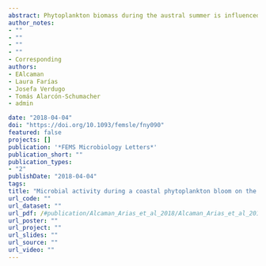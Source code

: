 ```yaml
---
abstract: Phytoplankton biomass during the austral summer is influenced by freezing and melting cycles as well as oceanographic processes that enable nutrient redistribution in the West Antarctic Peninsula (WAP). Microbial functional capabilities, metagenomic and metatranscriptomic activities as well as inorganic 13C- and 15N-assimilation rates were studied in the surface waters of Chile Bay during two contrasting summer periods in 2014. Concentrations of Chlorophyll a (Chla) varied from0.3 mg m-3 in February to a maximum of 2.5 mg m-3 in March, together with a decrease in nutrients; however, nutrients were never depleted. The microbial community composition remained similar throughout both sampling periods; however, microbial abundance and activity changed with Chla levels. An increased biomass of Bacillariophyta, Haptophyceae and Cryptophyceae was observed along with night-grazing activity of Dinophyceae and ciliates (Alveolates). During high Chla conditions, HCO3- uptake rates during daytime incubations increased 5-fold ( > 2516 nmol C L-1 d-1), and increased photosynthetic transcript numbers that were mainly associated with cryptophytes; meanwhile night time NO3- ( > 706 nmol N L-1 d-1) and NH4+ (41.7 nmol N L-1 d-1) uptake rates were 2- and 3-fold higher, respectively, due to activity from Alpha-/Gammaproteobacteria and Bacteroidetes (Flavobacteriia). Due to a projected acceleration in climate change in the WAP, this information is valuable for predicting the composition and functional changes in Antarctic microbial communities.
author_notes:
- ""
- ""
- ""
- ""
- Corresponding
authors:
- EAlcaman
- Laura Farías 
- Josefa Verdugo
- Tomás Alarcón-Schumacher
- admin

date: "2018-04-04"
doi: "https://doi.org/10.1093/femsle/fny090"
featured: false
projects: []
publication: '*FEMS Microbiology Letters*'
publication_short: ""
publication_types:
- "2"
publishDate: "2018-04-04"
tags:
title: "Microbial activity during a coastal phytoplankton bloom on the Western Antarctic Peninsula in late summer"
url_code: ""
url_dataset: ""
url_pdf: /#publication/Alcaman_Arias_et_al_2018/Alcaman_Arias_et_al_2018.pdf
url_poster: ""
url_project: ""
url_slides: ""
url_source: ""
url_video: ""
---
```


